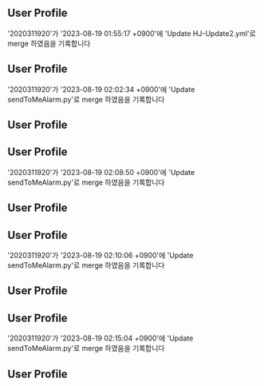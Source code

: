 ## User Profile
'2020311920'가 '2023-08-19 01:55:17 +0900'에 'Update HJ-Update2.yml'로 merge 하였음을 기록합니다



## User Profile
'2020311920'가 '2023-08-19 02:02:34 +0900'에 'Update sendToMeAlarm.py'로 merge 하였음을 기록합니다

## User Profile

## User Profile
'2020311920'가 '2023-08-19 02:08:50 +0900'에 'Update sendToMeAlarm.py'로 merge 하였음을 기록합니다

## User Profile

## User Profile
'2020311920'가 '2023-08-19 02:10:06 +0900'에 'Update sendToMeAlarm.py'로 merge 하였음을 기록합니다

## User Profile

## User Profile
'2020311920'가 '2023-08-19 02:15:04 +0900'에 'Update sendToMeAlarm.py'로 merge 하였음을 기록합니다

## User Profile

